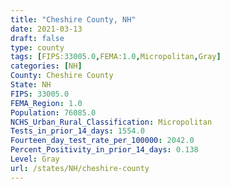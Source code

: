 ```yaml
---
title: "Cheshire County, NH"
date: 2021-03-13
draft: false
type: county
tags: [FIPS:33005.0,FEMA:1.0,Micropolitan,Gray]
categories: [NH]
County: Cheshire County
State: NH
FIPS: 33005.0
FEMA_Region: 1.0
Population: 76085.0
NCHS_Urban_Rural_Classification: Micropolitan
Tests_in_prior_14_days: 1554.0
Fourteen_day_test_rate_per_100000: 2042.0
Percent_Positivity_in_prior_14_days: 0.138
Level: Gray
url: /states/NH/cheshire-county
---
```



